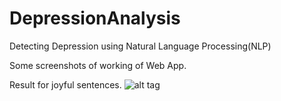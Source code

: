 # DepressionAnalysis
Detecting Depression using Natural Language Processing(NLP)

Some screenshots of working of Web App.

Result for joyful sentences.
![alt tag](https://github.com/bansuri0100/DepressionAnalysis/screenshots/a.png)
